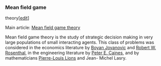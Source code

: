 ### Mean field game
theory[[edit](/w/index.php?title=Game\_theory&action=edit&section=19 "Edit
section: Mean field game theory")]

Main article: [Mean field game theory](/wiki/Mean\_field\_game\_theory "Mean
field game theory")

Mean field game theory is the study of strategic decision making in very large
populations of small interacting agents. This class of problems was considered
in the economics literature by [Boyan Jovanovic](/wiki/Boyan\_Jovanovic "Boyan
Jovanovic") and [Robert W. Rosenthal](/wiki/Robert\_W.\_Rosenthal "Robert W.
Rosenthal"), in the engineering literature by [Peter E.
Caines](/wiki/Peter\_E.\_Caines "Peter E. Caines"), and by mathematicians
[Pierre-Louis Lions](/wiki/Pierre-Louis\_Lions "Pierre-Louis Lions") and Jean-
Michel Lasry.
